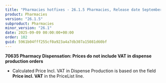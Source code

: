 ```yaml
---
title: "Pharmacies hotfixes - 26.1.5 Pharmacies, Release date September 9, 2025 - Hotfixes"
product: Pharmacies
version: "26.1.5"
subproduct: Pharmacies
minor_version: "26.1"
date: 2025-09-09 00:00:00+00:00
order: 102
guid: 5961b04fff255cf0a923a4a7db307a15081d60bf
---
```


<strong>70635 Pharmacy Dispensation: Prices do not include VAT in dispense production orders</strong>
<ul><li>Calculated Price Incl. VAT in Dispense Production is based on the field <b>Price incl. VAT</b> in the PriceList line.</li></ul>
